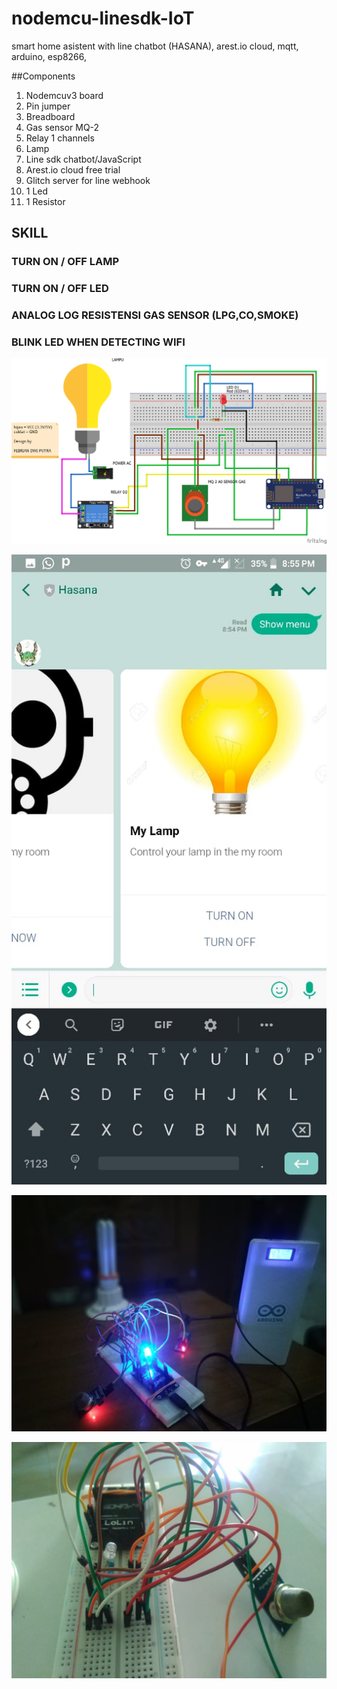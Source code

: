 # nodemcu-linesdk-IoT

smart home asistent with line chatbot (HASANA), arest.io cloud, mqtt, arduino, esp8266, 

##Components
1. Nodemcuv3 board
2. Pin jumper
3. Breadboard
4. Gas sensor MQ-2
5. Relay 1 channels
6. Lamp
7. Line sdk chatbot/JavaScript
8. Arest.io cloud free trial
9. Glitch server for line webhook
10. 1 Led
11. 1 Resistor

## SKILL
### TURN ON / OFF LAMP
### TURN ON / OFF LED
### ANALOG LOG RESISTENSI GAS SENSOR (LPG,CO,SMOKE)
### BLINK LED WHEN DETECTING WIFI

![breadboard schematic](https://github.com/febritecno/nodemcu-linesdk-IoT/blob/master/mini%20skripsi/skematik%20breadboard.png)

![control with line bot](https://github.com/febritecno/nodemcu-linesdk-IoT/blob/master/mini%20skripsi/ui-line.jpeg)

![image-project1](https://github.com/febritecno/nodemcu-linesdk-IoT/blob/master/mini%20skripsi/image1.jpeg)

![image-project2](https://github.com/febritecno/nodemcu-linesdk-IoT/blob/master/mini%20skripsi/image2.jpeg)
